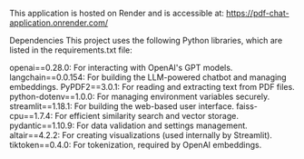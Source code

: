 This application is hosted on Render and is accessible at:
https://pdf-chat-application.onrender.com/

Dependencies
This project uses the following Python libraries, which are listed in the requirements.txt file:

openai==0.28.0: For interacting with OpenAI's GPT models.
langchain==0.0.154: For building the LLM-powered chatbot and managing embeddings.
PyPDF2==3.0.1: For reading and extracting text from PDF files.
python-dotenv==1.0.0: For managing environment variables securely.
streamlit==1.18.1: For building the web-based user interface.
faiss-cpu==1.7.4: For efficient similarity search and vector storage.
pydantic==1.10.9: For data validation and settings management.
altair==4.2.2: For creating visualizations (used internally by Streamlit).
tiktoken==0.4.0: For tokenization, required by OpenAI embeddings.
